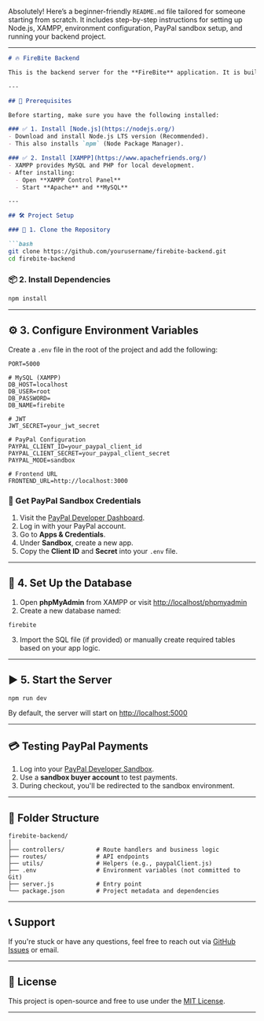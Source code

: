 Absolutely! Here’s a beginner-friendly `README.md` file tailored for someone starting from scratch. It includes step-by-step instructions for setting up Node.js, XAMPP, environment configuration, PayPal sandbox setup, and running your backend project.

---

````markdown
# 🔥 FireBite Backend

This is the backend server for the **FireBite** application. It is built using Node.js and MySQL. It supports user authentication, order management, and PayPal payments.

---

## 🚀 Prerequisites

Before starting, make sure you have the following installed:

### ✅ 1. Install [Node.js](https://nodejs.org/)
- Download and install Node.js LTS version (Recommended).
- This also installs `npm` (Node Package Manager).

### ✅ 2. Install [XAMPP](https://www.apachefriends.org/)
- XAMPP provides MySQL and PHP for local development.
- After installing:
  - Open **XAMPP Control Panel**
  - Start **Apache** and **MySQL**

---

## 🛠️ Project Setup

### 📁 1. Clone the Repository

```bash
git clone https://github.com/yourusername/firebite-backend.git
cd firebite-backend
````

### 📦 2. Install Dependencies

```bash
npm install
```

---

## ⚙️ 3. Configure Environment Variables

Create a `.env` file in the root of the project and add the following:

```env
PORT=5000

# MySQL (XAMPP)
DB_HOST=localhost
DB_USER=root
DB_PASSWORD=
DB_NAME=firebite

# JWT
JWT_SECRET=your_jwt_secret

# PayPal Configuration
PAYPAL_CLIENT_ID=your_paypal_client_id
PAYPAL_CLIENT_SECRET=your_paypal_client_secret
PAYPAL_MODE=sandbox

# Frontend URL
FRONTEND_URL=http://localhost:3000
```

### 🔐 Get PayPal Sandbox Credentials

1. Visit the [PayPal Developer Dashboard](https://developer.paypal.com/dashboard).
2. Log in with your PayPal account.
3. Go to **Apps & Credentials**.
4. Under **Sandbox**, create a new app.
5. Copy the **Client ID** and **Secret** into your `.env` file.

---

## 🧰 4. Set Up the Database

1. Open **phpMyAdmin** from XAMPP or visit [http://localhost/phpmyadmin](http://localhost/phpmyadmin)
2. Create a new database named:

```
firebite
```

3. Import the SQL file (if provided) or manually create required tables based on your app logic.

---

## ▶️ 5. Start the Server

```bash
npm run dev
```

By default, the server will start on [http://localhost:5000](http://localhost:5000)

---

## 💳 Testing PayPal Payments

1. Log into your [PayPal Developer Sandbox](https://developer.paypal.com/dashboard/accounts).
2. Use a **sandbox buyer account** to test payments.
3. During checkout, you'll be redirected to the sandbox environment.

---

## 📂 Folder Structure

```
firebite-backend/
│
├── controllers/         # Route handlers and business logic
├── routes/              # API endpoints
├── utils/               # Helpers (e.g., paypalClient.js)
├── .env                 # Environment variables (not committed to Git)
├── server.js            # Entry point
└── package.json         # Project metadata and dependencies
```

---

## 📞 Support

If you're stuck or have any questions, feel free to reach out via [GitHub Issues](https://github.com/yourusername/firebite-backend/issues) or email.

---

## 📝 License

This project is open-source and free to use under the [MIT License](LICENSE).

---
